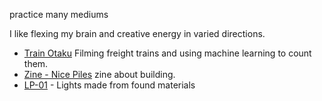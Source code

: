 practice many mediums

I like flexing my brain and creative energy in varied directions.

- [Train Otaku](../projects/Train%20Otaku.md) Filming freight trains and using machine learning to count them.
- [Zine - Nice Piles](../projects/Zine%20-%20Nice%20Piles.md) zine about building.
- [LP-01](../projects/LP-01.md) - Lights made from found materials